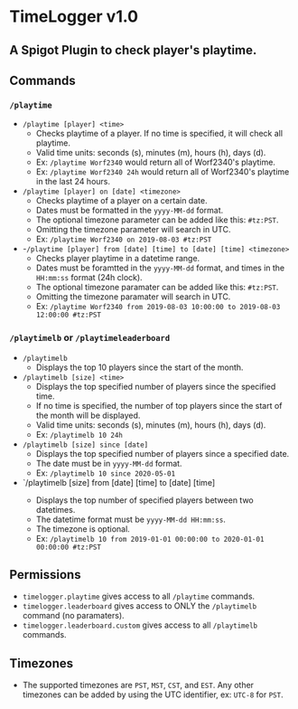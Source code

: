 # TimeLogger v1.0
## A Spigot Plugin to check player's playtime. 

## Commands
### `/playtime`
* `/playtime [player] <time>`
  - Checks playtime of a player. If no time is specified, it will check all playtime.
  - Valid time units: seconds (s), minutes (m), hours (h), days (d).
  - Ex: `/playtime Worf2340` would return all of Worf2340's playtime.
  - Ex: `/playtime Worf2340 24h` would return all of Worf2340's playtime in the last 24 hours. 
* `/playtime [player] on [date] <timezone>`
  - Checks playtime of a player on a certain date.
  - Dates must be formatted in the `yyyy-MM-dd` format.
  - The optional timezone parameter can be added like this: `#tz:PST`.
  - Omitting the timezone parameter will search in UTC.
  - Ex: `/playtime Worf2340 on 2019-08-03 #tz:PST`
* -`/playtime [player] from [date] [time] to [date] [time] <timezone>`
  - Checks player playtime in a datetime range. 
  - Dates must be foramtted in the `yyyy-MM-dd` format, and times in the `HH:mm:ss` format (24h clock). 
  - The optional timezone paramater can be added like this: `#tz:PST`.
  - Omitting the timezone paramater will search in UTC.
  - Ex: `/playtime Worf2340 from 2019-08-03 10:00:00 to 2019-08-03 12:00:00 #tz:PST`
### `/playtimelb` or `/playtimeleaderboard`
* `/playtimelb`
  - Displays the top 10 players since the start of the month. 
* `/playtimelb [size] <time>`
  - Displays the top specified number of players since the specified time.
  - If no time is specified, the number of top players since the start of the month will be displayed. 
  - Valid time units: seconds (s), minutes (m), hours (h), days (d).
  - Ex: `/playtimelb 10 24h`
* `/playtimelb [size] since [date]`
  - Displays the top specified number of players since a specified date. 
  - The date must be in `yyyy-MM-dd` format.
  - Ex: `/playtimelb 10 since 2020-05-01`
* `/playtimelb [size] from [date] [time] to [date] [time] <timezone>
  - Displays the top number of specified players between two datetimes. 
  - The datetime format must be `yyyy-MM-dd HH:mm:ss`.
  - The timezone is optional. 
  - Ex: `/playtimelb 10 from 2019-01-01 00:00:00 to 2020-01-01 00:00:00 #tz:PST`
## Permissions
* `timelogger.playtime` gives access to all `/playtime` commands.
* `timelogger.leaderboard` gives access to ONLY the `/playtimelb` command (no paramaters).
* `timelogger.leaderboard.custom` gives access to all `/playtimelb` commands. 

## Timezones 
* The supported timezones are `PST`, `MST`, `CST`, and `EST`. Any other timezones can be added by using the UTC identifier, ex: `UTC-8` for `PST`.
 

